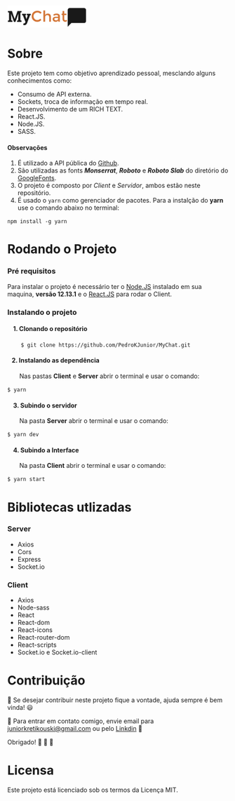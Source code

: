 <img src="/Client/public/logo.png" height="50">

# Sobre
Este projeto tem como objetivo aprendizado pessoal, mesclando alguns conhecimentos como:
- Consumo de API externa.
- Sockets, troca de informação em tempo real.
- Desenvolvimento de um RICH TEXT.
- React.JS.
- Node.JS.
- SASS.

#### Observações
1. É utilizado a API pública do [Github](https://developer.github.com/v3/).
2. São utilizadas as fonts **_Monserrat_**, **_Roboto_** e **_Roboto Slab_** do diretório do [GoogleFonts](https://fonts.google.com/).
3. O projeto é composto por *Client* e *Servidor*, ambos estão neste repositório.
4. É usado o ```yarn``` como gerenciador de pacotes. Para a instalção do **yarn** use o comando abaixo no terminal:

```
npm install -g yarn
```

# Rodando o Projeto

### Pré requisitos
Para instalar o projeto é necessário ter o [Node.JS](https://nodejs.org/en/) instalado em sua maquina, **versão 12.13.1** e o [React.JS](https://pt-br.reactjs.org/docs/create-a-new-react-app.html) para rodar o Client.

### Instalando o projeto
#### &nbsp;&nbsp;&nbsp; 1. Clonando o repositório
 &nbsp;&nbsp;&nbsp;&nbsp;&nbsp;&nbsp;```
 $ git clone https://github.com/PedroKJunior/MyChat.git```
#### &nbsp;&nbsp;&nbsp;2. Instalando as dependência
&nbsp;&nbsp;&nbsp;&nbsp;&nbsp;&nbsp; Nas pastas **Client** e **Server** abrir o terminal e usar o comando:
```
$ yarn
```
#### &nbsp;&nbsp;&nbsp; 3. Subindo o servidor
&nbsp;&nbsp;&nbsp;&nbsp;&nbsp;&nbsp; Na pasta **Server** abrir o terminal e usar o comando:
```
$ yarn dev
```
#### &nbsp;&nbsp;&nbsp; 4. Subindo a Interface
&nbsp;&nbsp;&nbsp;&nbsp;&nbsp;&nbsp; Na pasta **Client** abrir o terminal e usar o comando:
 ```
 $ yarn start
 ```


# Bibliotecas utlizadas
### Server
- Axios
- Cors
- Express
- Socket.io

### Client
- Axios
- Node-sass
- React
- React-dom
- React-icons
- React-router-dom
- React-scripts
- Socket.io e Socket.io-client

# Contribuição

:hammer: Se desejar contribuir neste projeto fique a vontade, ajuda sempre é bem vinda! :smiley:

:email: Para entrar em contato comigo, envie email para <a href="mailto:juniorkretikouski@gmail.com">juniorkretikouski@gmail.com</a>
ou pelo [Linkdin](https://www.linkedin.com/in/kretikouski/) :construction_worker:

Obrigado! :grimacing: :grimacing: :grimacing:

# Licensa
Este projeto está licenciado sob os termos da Licença MIT.
